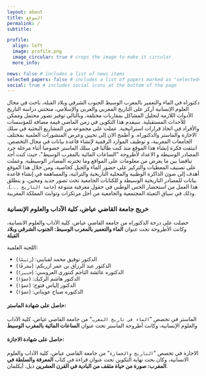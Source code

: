 ```yaml
---
layout: about
title: الموقع
permalink: /
subtitle:

profile:
  align: left
  image: profile.png
  image_circular: true # crops the image to make it circular
  more_info:

news: false # includes a list of news items
selected_papers: false # includes a list of papers marked as "selected={true}"
social: true # includes social icons at the bottom of the page
---
```


دكتوراه في الماء والتعمير بالمغرب الوسيط الجنوب الشرقي وبلاد القبلة، باحث في مجال العلوم الإنسانية أركز على التاريخ المغربي والعربي والإسلامي، منحتني دراسة التاريخ الأدوات اللازمة لتحليل المشاكل بمقاربات مختلفة، وبالتالي توفير تصور محتمل وممكن للأحداث المستقبلية. سيقدم هذا التكوين في زمن الماضي قيمة مضافة للمؤسسات والأفراد في اتخاذ قرارات استراتيجية. عملت على مجموعة من المشاريع البحثية في سلك الاجازة والماستر والدكتوراه. و أطمح الان إلى تحيين وعرض المنشورات العلمية بمختلف الجامعات المغربية، و توظيف الموارد الرقمية لإنشاء قاعدة بيانات في مجال التخصص. انبثقت فكرة إنشاء هذا الموقع منذ كنت طالبا في سلك الماستر خصوصا أثناء مرحلة جرد المصادر الوسيطة و الاعداد لأطروحة  "الساعات المائية بالمغرب الوسيط"، حيث كنت أجد تناقضا بين ما يعرض من معلومات على المواقع وما تختزنه المصادر الوسيطية. وعملت على تصنيف المعطيات والتركيز على حضور الماء والجبل كخاصية، ومن خلال هذا الموقع أهدف إلى صون الذاكرة الوطنية والمحلية التاريخية والتراثية، والمساهمة في إنشاء قاعدة بيانات للمصادر التاريخية الوسيطة و للكتابات الجامعية تحت تصور جديد ومحين، و ينطلق هذا العمل من استحضار الحس الوطني في حقول معرفية متنوعة (`خاصة التاريخ ...`). وذلك في سياق التعبئة المجتمعية والجامعية من أجل مرتكزات وتوابث المملكة المغربية.

### خريج جامعة القاضي عياض، كلية الآداب والعلوم الإنسانية

حصلت على درجة الدكتوراه من جامعة القاضي عياض، كلية الآداب والعلوم الانسانية، وكانت الأطروحة تحت عنوان **الماء والتعمير بالمغرب الوسيط: الجنوب الشرقي وبلاد القبلة**

اللجنة العلمية:

- الدكتور توفيق محمد لقبايبي: (`رئيسًا`)
- الدكتور عبد الرزاق بن عمر ازريكم: (`مشرفًا`)
- الدكتوره عائشة الناجم كنتوري العروسي: (`خبيرا`)
- الدكتور هاشم الركيك: (`عضوًا`)
- الدكتور إلياس فتوح: (`عضوًا`)
- الدكتوره صباح عويناتي: (`عضوًا`)

#### حاصل على شهادة الماستر:

 الماستر في تخصص "`الماء في تاريخ المغرب`" من جامعة القاضي عياض، كلية الآداب والعلوم الإنسانية، وكانت أطروحة الماستر تحت عنوان **الساعات المائية بالمغرب الوسيط**

#### حاصل على شهادة الاجازة:

 الاجازة في تخصص "`التاريخ والحضارة`" من جامعة القاضي عياض، كلية الآداب والعلوم الانسانية، وكان بحث نهاية التكوين تحت عنوان قراءة في كتاب **المعرفة والسلطة في المغرب: صورة من حياة مثقف من البادية في القرن العشرين** ذيل. أيكلمان.


